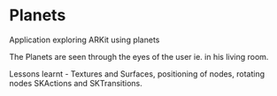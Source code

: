 # Planets
Application exploring ARKit using planets 

The Planets are seen through the eyes of the user ie. in his living room. 

Lessons learnt - Textures and Surfaces, positioning of nodes, rotating nodes SKActions and SKTransitions.
